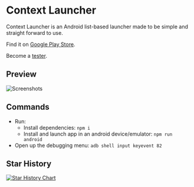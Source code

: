 # Context Launcher

Context Launcher is an Android list-based launcher made to be simple and straight forward to use.

Find it on [Google Play Store](https://play.google.com/store/apps/details?id=com.razinj.context_launcher).

Become a [tester](https://play.google.com/apps/testing/com.razinj.context_launcher).

## Preview

![Screenshots](https://public.razinj.com/context-launcher-screenshots.png)

## Commands

- Run:
  - Install dependencies: `npm i`
  - Install and launch app in an android device/emulator: `npm run android`
- Open up the debugging menu: `adb shell input keyevent 82`

## Star History

[![Star History Chart](https://api.star-history.com/svg?repos=razinj/context_launcher&type=Date)](https://star-history.com/#razinj/context_launcher&Date)
